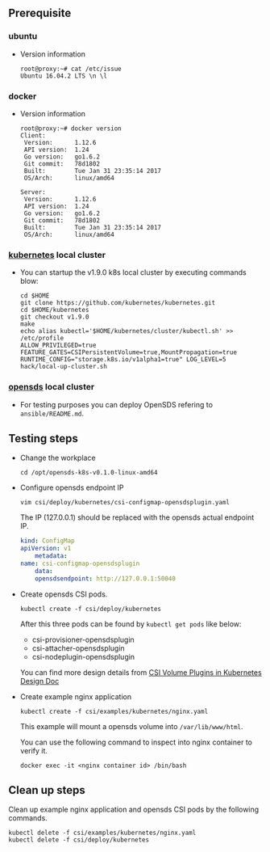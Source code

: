 ## Prerequisite ##

### ubuntu
* Version information

	```
	root@proxy:~# cat /etc/issue
	Ubuntu 16.04.2 LTS \n \l
	```

### docker
* Version information

	```
	root@proxy:~# docker version
	Client:
	 Version:      1.12.6
	 API version:  1.24
	 Go version:   go1.6.2
	 Git commit:   78d1802
	 Built:        Tue Jan 31 23:35:14 2017
	 OS/Arch:      linux/amd64
	
	Server:
	 Version:      1.12.6
	 API version:  1.24
	 Go version:   go1.6.2
	 Git commit:   78d1802
	 Built:        Tue Jan 31 23:35:14 2017
	 OS/Arch:      linux/amd64
	```

### [kubernetes](https://github.com/kubernetes/kubernetes) local cluster
* You can startup the v1.9.0 k8s local cluster by executing commands blow:

	```
	cd $HOME
	git clone https://github.com/kubernetes/kubernetes.git
	cd $HOME/kubernetes
	git checkout v1.9.0
	make
	echo alias kubectl='$HOME/kubernetes/cluster/kubectl.sh' >> /etc/profile
	ALLOW_PRIVILEGED=true FEATURE_GATES=CSIPersistentVolume=true,MountPropagation=true RUNTIME_CONFIG="storage.k8s.io/v1alpha1=true" LOG_LEVEL=5 hack/local-up-cluster.sh
	```

### [opensds](https://github.com/opensds/opensds) local cluster
* For testing purposes you can deploy OpenSDS refering to ```ansible/README.md```.

## Testing steps ##

* Change the workplace

	```
	cd /opt/opensds-k8s-v0.1.0-linux-amd64
	```

* Configure opensds endpoint IP

	```
	vim csi/deploy/kubernetes/csi-configmap-opensdsplugin.yaml
	```

	The IP (127.0.0.1) should be replaced with the opensds actual endpoint IP.
	```yaml
	kind: ConfigMap
	apiVersion: v1
	    metadata:
	name: csi-configmap-opensdsplugin
	    data:
	    opensdsendpoint: http://127.0.0.1:50040
	```

* Create opensds CSI pods.

	```
	kubectl create -f csi/deploy/kubernetes
	```

	After this three pods can be found by ```kubectl get pods``` like below:

	- csi-provisioner-opensdsplugin
	- csi-attacher-opensdsplugin
	- csi-nodeplugin-opensdsplugin

	You can find more design details from
    [CSI Volume Plugins in Kubernetes Design Doc](https://github.com/kubernetes/community/blob/master/contributors/design-proposals/storage/container-storage-interface.md)

* Create example nginx application

	```
	kubectl create -f csi/examples/kubernetes/nginx.yaml
	```

	This example will mount a opensds volume into ```/var/lib/www/html```.

	You can use the following command to inspect into nginx container to verify it.

	```
	docker exec -it <nginx container id> /bin/bash
	```

## Clean up steps ##

Clean up example nginx application and opensds CSI pods by the following commands.

```
kubectl delete -f csi/examples/kubernetes/nginx.yaml
kubectl delete -f csi/deploy/kubernetes
```
